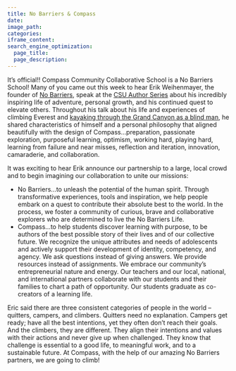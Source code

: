```yaml
---
title: No Barriers & Compass
date:
image_path:
categories:
iframe_content:
search_engine_optimization:
  page_title:
  page_description:
---
```


It’s official!! Compass Community Collaborative School is a No Barriers School! Many of you came out this week to hear Erik Weihenmayer, the founder of [No Barriers](https://www.nobarriersusa.org/), speak at the [CSU Author Series](https://lib.colostate.edu/about/news-events/author-series/) about his incredibly inspiring life of adventure, personal growth, and his continued quest to elevate others. Throughout his talk about his life and experiences of climbing Everest and [kayaking through the Grand Canyon as a blind man](http://www.touchthetop.com/our-products-0), he shared characteristics of himself and a personal philosophy that aligned beautifully with the design of Compass…preparation, passionate exploration, purposeful learning, optimism, working hard, playing hard, learning from failure and near misses, reflection and iteration, innovation, camaraderie, and collaboration.

It was exciting to hear Erik announce our partnership to a large, local crowd and to begin imagining our collaboration to unite our missions:

* No Barriers…to unleash the potential of the human spirit. Through transformative experiences, tools and inspiration, we help people embark on a quest to contribute their absolute best to the world. In the process, we foster a community of curious, brave and collaborative explorers who are determined to live the No Barriers Life.
* Compass…to help students discover learning with purpose, to be authors of the best possible story of their lives and of our collective future. We recognize the unique attributes and needs of adolescents and actively support their development of identity, competency, and agency. We ask questions instead of giving answers. We provide resources instead of assignments. We embrace our community’s entrepreneurial nature and energy. Our teachers and our local, national, and international partners collaborate with our students and their families to chart a path of opportunity. Our students graduate as co-creators of a learning life.

Eric said there are three consistent categories of people in the world – quitters, campers, and climbers. Quitters need no explanation. Campers get ready; have all the best intentions, yet they often don’t reach their goals. And the climbers, they are different. They align their intentions and values with their actions and never give up when challenged. They know that challenge is essential to a good life, to meaningful work, and to a sustainable future. At Compass, with the help of our amazing No Barriers partners, we are going to climb!